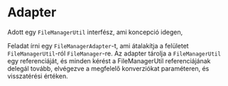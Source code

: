 # Adapter

Adott egy `FileManagerUtil` interfész, ami koncepció idegen,

Feladat írni egy `FileManagerAdapter`-t, ami átalakítja a felületet
`FileManagerUtil`-ról `FileManager`-re.
Az adapter tárolja a `FileManagerUtil` egy referenciáját, és minden kérést a FileManagerUtil
referenciájának delegál tovább, elvégezve a megfelelő konverziókat paraméteren, és visszatérési értéken.
